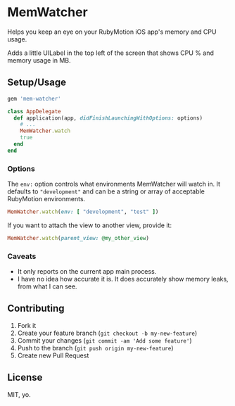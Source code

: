 # MemWatcher

Helps you keep an eye on your RubyMotion iOS app's memory and CPU usage.

Adds a little UILabel in the top left of the screen that shows CPU % and memory usage in MB.

## Setup/Usage

```ruby
gem 'mem-watcher'
```

```ruby
class AppDelegate
  def application(app, didFinishLaunchingWithOptions: options)
    # ...
    MemWatcher.watch
    true
  end
end
```

### Options

The `env:` option controls what environments MemWatcher will watch in. It defaults to `"development"` and can be a string or array of acceptable RubyMotion environments.

```ruby
MemWatcher.watch(env: [ "development", "test" ])
```

If you want to attach the view to another view, provide it:

```ruby
MemWatcher.watch(parent_view: @my_other_view)
```

### Caveats

* It only reports on the current app main process.
* I have no idea how accurate it is. It does accurately show memory leaks, from what I can see.

## Contributing

1. Fork it
2. Create your feature branch (`git checkout -b my-new-feature`)
3. Commit your changes (`git commit -am 'Add some feature'`)
4. Push to the branch (`git push origin my-new-feature`)
5. Create new Pull Request

## License

MIT, yo.
